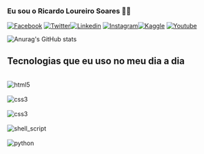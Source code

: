 ### Eu sou o Ricardo Loureiro Soares 🙋‍♂️

[![Facebook](https://img.shields.io/badge/Facebook-1877F2?style=for-the-badge&logo=facebook&logoColor=white)](https://www.facebook.com/ricardoerobertasoares)
[![Twitter](https://img.shields.io/badge/Twitter-1DA1F2?style=for-the-badge&logo=twitter&logoColor=white)](https://twitter.com/ricardolsoares)[![Linkedin](https://img.shields.io/badge/LinkedIn-0077B5?style=for-the-badge&logo=linkedin&logoColor=white)](https://www.linkedin.com/in/ricardolsoares/) [![Instagram](https://img.shields.io/badge/Instagram-E4405F?style=for-the-badge&logo=instagram&logoColor=white)](https://www.instagram.com/ricardoerobertasoares/)[![Kaggle](https://img.shields.io/badge/Kaggle-20BEFF?style=for-the-badge&logo=Kaggle&logoColor=white)](https://www.kaggle.com/rik4rdu) [![Youtube](https://img.shields.io/badge/YouTube-FF0000?style=for-the-badge&logo=youtube&logoColor=white)](https://www.youtube.com/@ricardoloureirosoares7165/)


![Anurag's GitHub stats](https://github-readme-stats.vercel.app/api?username=ricardolsoares&show_icons=true&theme=gruvbox)

## Tecnologias que eu uso no meu dia a dia

<div style="display: inline_block"><br/>
    <img align="center" alt=html5 src="https://img.shields.io/badge/HTML5-E34F26?style=for-the-badge&logo=html5&logoColor=white"/>
</div>

<div style="display: inline_block"><br/>
    <img align="center" alt=css3 src="https://img.shields.io/badge/CSS3-1572B6?style=for-the-badge&logo=css3&logoColor=white"/>
</div>

<div style="display: inline_block"><br/>
    <img align="center" alt=css3 src="https://img.shields.io/badge/JavaScript-F7DF1E?style=for-the-badge&logo=javascript&logoColor=black"/>
</div>

<div style="display: inline_block"><br/>
    <img align="center" alt=shell_script src="https://img.shields.io/badge/Shell_Script-121011?style=for-the-badge&logo=gnu-bash&logoColor=white"/>
</div>

<div style="display: inline_block"><br/>
    <img align="center" alt=python src="https://img.shields.io/badge/Python-14354C?style=for-the-badge&logo=python&logoColor=white"/>
</div>
